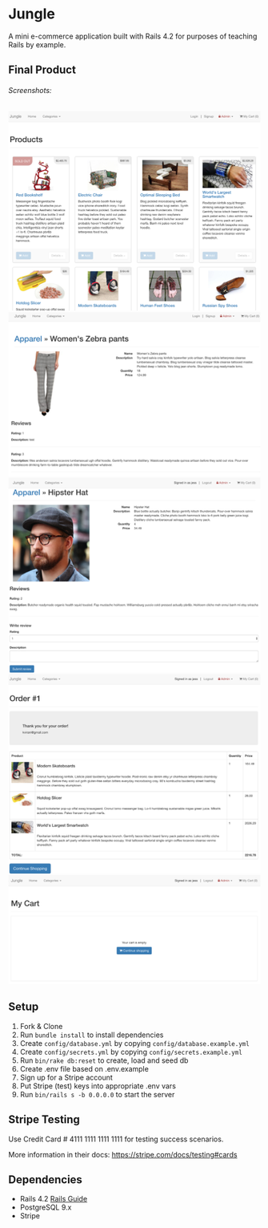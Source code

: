 # Jungle

A mini e-commerce application built with Rails 4.2 for purposes of teaching Rails by example.

## Final Product

###### Screenshots:
!["Screenshot of Products Homepage"](https://github.com/Jesswinters/jungle-rails/blob/master/docs/products.png)
!["Screenshot of Product Page"](https://github.com/Jesswinters/jungle-rails/blob/master/docs/product-pants.png)
!["Screenshot of Reviews Form"](https://github.com/Jesswinters/jungle-rails/blob/master/docs/reviews-form.png)
!["Screenshot of Order Page"](https://github.com/Jesswinters/jungle-rails/blob/master/docs/order.png)
!["Screenshot of Empty Cart Page"](https://github.com/Jesswinters/jungle-rails/blob/master/docs/empty-cart.png)

## Setup

1. Fork & Clone
2. Run `bundle install` to install dependencies
3. Create `config/database.yml` by copying `config/database.example.yml`
4. Create `config/secrets.yml` by copying `config/secrets.example.yml`
5. Run `bin/rake db:reset` to create, load and seed db
6. Create .env file based on .env.example
7. Sign up for a Stripe account
8. Put Stripe (test) keys into appropriate .env vars
9. Run `bin/rails s -b 0.0.0.0` to start the server

## Stripe Testing

Use Credit Card # 4111 1111 1111 1111 for testing success scenarios.

More information in their docs: <https://stripe.com/docs/testing#cards>

## Dependencies

* Rails 4.2 [Rails Guide](http://guides.rubyonrails.org/v4.2/)
* PostgreSQL 9.x
* Stripe
